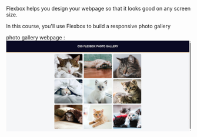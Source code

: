 Flexbox helps you design your webpage so that it looks good on any screen size.

In this course, you'll use Flexbox to build a responsive photo gallery

photo gallery webpage :
![photo-gallery-webpage](img.jpg)
